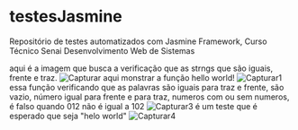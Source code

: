 # testesJasmine
Repositório de testes automatizados com Jasmine Framework, Curso Técnico Senai Desenvolvimento Web de Sistemas

aqui é a imagem que busca a verificação que as strngs que são iguais, frente e traz.
![Capturar](https://user-images.githubusercontent.com/101840378/158916342-1baa994e-9792-47b6-bbdb-71a375b0bb5b.PNG)
aqui monstrar a função hello world!
![Capturar1](https://user-images.githubusercontent.com/101840378/158916791-9d091dd9-3444-457a-926d-1a75780641d7.PNG)
essa função verificando que as palavras são iguais para traz e frente, são vazio, número igual para frente e para traz, numeros com ou sem numeros, é falso quando 012 não é igual a 102
![Capturar3](https://user-images.githubusercontent.com/101840378/158917018-8cee8bc4-f8b6-4588-88ef-23c567b3d229.PNG)
é um teste que é esperado que seja "helo world"
![Capturar4](https://user-images.githubusercontent.com/101840378/158917538-c00b1adb-3e2a-4831-bdf4-21812bd4378f.PNG)
